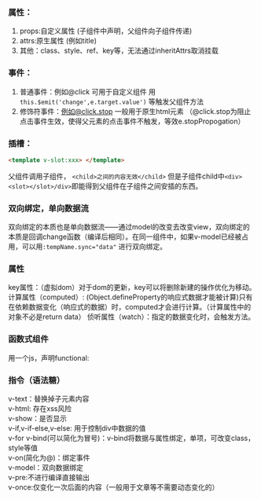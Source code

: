 ### 属性：  
1. props:自定义属性 (子组件中声明，父组件向子组件传递)
2. attrs:原生属性 (例如title)
3. 其他：class、style、ref、key等，无法通过inheritAttrs取消挂载
   
### 事件：
1. 普通事件：例如@click 可用于自定义组件 用 `this.$emit('change',e.target.value')` 等触发父组件方法
2. 修饰符事件：例如@click.stop 一般用于原生html元素 （@click.stop为阻止点击事件生效，使得父元素的点击事件不触发，等效e.stopPropogation）

### 插槽：
```html
<template v-slot:xxx> </template> 
```

父组件调用子组件， `<child>之间的内容无效</child>` 但是子组件child中`<div><slot></slot>/div>`即能得到父组件在子组件之间安插的东西。

### 双向绑定，单向数据流
双向绑定的本质也是单向数据流——通过model的改变去改变view，双向绑定的本质是回调change函数（编译后相同）。在同一组件中，如果v-model已经被占用，可以用`:tempName.sync="data"` 进行双向绑定。

### 属性
key属性：（虚拟dom）对于dom的更新，key可以将删除新建的操作优化为移动。
计算属性（computed）: (Object.defineProperty的响应式数据才能被计算)只有在依赖数据变化（响应式的数据）时，computed才会进行计算。（计算属性中的对象不必是return data）
侦听属性（watch）：指定的数据变化时，会触发方法。 

### 函数式组件
用一个js，声明functional:


### 指令（语法糖）
v-text：替换掉子元素内容  
v-html: 存在xss风险  
v-show：是否显示  
v-if,v-if-else,v-else: 用于控制div中数据的值  
v-for v-bind(可以简化为冒号)：v-bind将数据与属性绑定，单项，可改变class，style等值  
v-on(简化为@)：绑定事件  
v-model：双向数据绑定  
v-pre:不进行编译直接输出  
v-once:仅变化一次后面的内容（一般用于文章等不需要动态变化的）